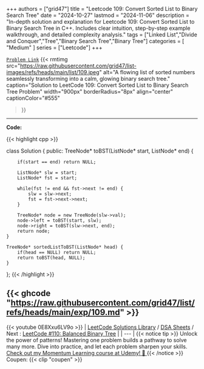 
+++
authors = ["grid47"]
title = "Leetcode 109: Convert Sorted List to Binary Search Tree"
date = "2024-10-27"
lastmod = "2024-11-06"
description = "In-depth solution and explanation for Leetcode 109: Convert Sorted List to Binary Search Tree in C++. Includes clear intuition, step-by-step example walkthrough, and detailed complexity analysis."
tags = ["Linked List","Divide and Conquer","Tree","Binary Search Tree","Binary Tree"]
categories = [
    "Medium"
]
series = ["Leetcode"]
+++



[`Problem Link`](https://leetcode.com/problems/convert-sorted-list-to-binary-search-tree/description/)
{{< rmtimg 
    src="https://raw.githubusercontent.com/grid47/list-images/refs/heads/main/list/109.jpeg" 
    alt="A flowing list of sorted numbers seamlessly transforming into a calm, glowing binary search tree."
    caption="Solution to LeetCode 109: Convert Sorted List to Binary Search Tree Problem"
    width="900px"
    borderRadius="8px"
    align="center" 
    captionColor="#555"
>}}
---
**Code:**

{{< highlight cpp >}}

class Solution {
public:
    TreeNode* toBST(ListNode* start, ListNode* end) {

        if(start == end) return NULL;

        ListNode* slw = start;
        ListNode* fst = start;

        while(fst != end && fst->next != end) {
            slw = slw->next;
            fst = fst->next->next;
        }

        TreeNode* node = new TreeNode(slw->val);
        node->left = toBST(start, slw);
        node->right = toBST(slw->next, end);
        return node;
    }

    TreeNode* sortedListToBST(ListNode* head) {
        if(head == NULL) return NULL;
        return toBST(head, NULL);
    }
};
{{< /highlight >}}

{{< ghcode "https://raw.githubusercontent.com/grid47/list/refs/heads/main/exp/109.md" >}}
---
{{< youtube 0E8Xxu6LV9o >}}
| [LeetCode Solutions Library](https://grid47.xyz/leetcode/) / [DSA Sheets](https://grid47.xyz/sheets/) / Next : [LeetCode #110: Balanced Binary Tree](https://grid47.xyz/posts/leetcode-110-balanced-binary-tree-solution/) |
| --- |
{{< notice tip >}}
Unlock the power of patterns! Mastering one problem builds a pathway to solve many more. Dive into practice, and let each problem sharpen your skills. [Check out my Momentum Learning course at Udemy! 🚀 ](https://www.udemy.com/course/algorithms-and-data-structures-in-cpp/)
{{< /notice >}}
Coupen: {{< clip "coupen" >}}
